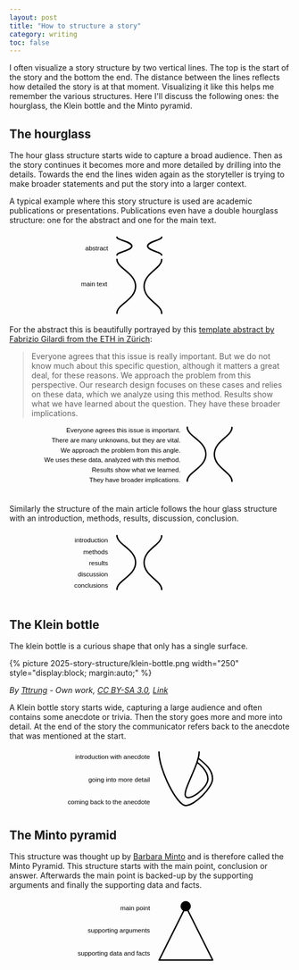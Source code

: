 ```yaml
---
layout: post
title: "How to structure a story"
category: writing
toc: false
---
```


I often visualize a story structure by two vertical lines. The top is the start of the story and the bottom the end. The distance between the lines reflects how detailed the story is at that moment. Visualizing it like this helps me remember the various structures. Here I'll discuss the following ones: the hourglass, the Klein bottle and the Minto pyramid.

## The hourglass

The hour glass structure starts wide to capture a broad audience. Then as the story continues it becomes more and more detailed by drilling into the details. Towards the end the lines widen again as the storyteller is trying to make broader statements and put the story into a larger context.

A typical example where this story structure is used are academic publications or presentations. Publications even have a double hourglass structure: one for the abstract and one for the main text.

<svg viewBox="60 0 200 60" xmlns="http://www.w3.org/2000/svg">
  <g
     inkscape:label="abstract_main"
     inkscape:groupmode="layer"
     id="layer1"
     style="display:inline">
    <g
       id="g72034">
      <path
         style="fill:none;stroke:#000000;stroke-width:1;stroke-linecap:round;stroke-linejoin:miter;stroke-miterlimit:4;stroke-dasharray:none;stroke-opacity:1"
         d="m 136.525,19.05 c 0,6.377238 13.27524,9.565857 13.27524,19.131714 0,9.565857 -13.27524,12.754476 -13.27524,19.131714"
         id="hourglass_left"
         sodipodi:nodetypes="ccc" />
      <path
         style="fill:none;stroke:#000000;stroke-width:1;stroke-linecap:round;stroke-linejoin:miter;stroke-miterlimit:4;stroke-dasharray:none;stroke-opacity:1"
         d="m 168.35672,19.131714 c 0,6.381196 -12.52443,9.571795 -12.52443,19.143589 0,9.571794 12.52443,12.762393 12.52443,19.143589"
         id="hourglass_right"
         sodipodi:nodetypes="ccc" />
    </g>
    <g
       id="g72030">
      <path
         style="fill:none;stroke:#000000;stroke-width:1;stroke-linecap:round;stroke-linejoin:miter;stroke-miterlimit:4;stroke-dasharray:none;stroke-opacity:1"
         d="m 136.525,3.2294843 c 0,2.125147 10.627,3.187721 10.627,6.3754367 0,3.18772 -10.627,4.2503 -10.627,6.37545"
         id="path859-6"
         sodipodi:nodetypes="ccc" />
      <path
         style="fill:none;stroke:#000000;stroke-width:1;stroke-linecap:round;stroke-linejoin:miter;stroke-miterlimit:4;stroke-dasharray:none;stroke-opacity:1"
         d="m 168.35672,3.2567143 c 0,2.126466 -10.02597,3.1897 -10.02597,6.3793967 0,3.1897 10.02597,4.25293 10.02597,6.3794"
         id="hourglass__right-7"
         sodipodi:nodetypes="ccc" />
    </g>
    <text
       xml:space="preserve"
       style="font-style:normal;font-weight:normal;font-size:4.58611px;line-height:1.25;font-family:sans-serif;fill:#000000;fill-opacity:1;stroke:none;stroke-width:0.264583"
       x="130.25539"
       y="12.819619"
       id="text4113"><tspan
         sodipodi:role="line"
         id="tspan4111"
         style="font-size:4.58611px;text-align:end;text-anchor:end;stroke-width:0.264583"
         x="130.25539"
         y="12.819619">abstract</tspan></text>
    <text
       xml:space="preserve"
       style="font-style:normal;font-weight:normal;font-size:4.58611px;line-height:1.25;font-family:sans-serif;fill:#000000;fill-opacity:1;stroke:none;stroke-width:0.264583"
       x="129.61864"
       y="37.987865"
       id="text4113-8"><tspan
         sodipodi:role="line"
         id="tspan4111-5"
         style="font-size:4.58611px;text-align:end;text-anchor:end;stroke-width:0.264583"
         x="129.61864"
         y="37.987865">main text</tspan></text>
    <text
       xml:space="preserve"
       style="font-style:normal;font-weight:normal;font-size:10.5833px;line-height:1.25;font-family:sans-serif;fill:#000000;fill-opacity:1;stroke:none;stroke-width:0.264583"
       x="63.5"
       y="107.95"
       id="text19714"><tspan
         sodipodi:role="line"
         id="tspan19712"
         style="stroke-width:0.264583"
         x="63.5"
         y="107.95"></tspan></text>
  </g>
  </svg>

For the abstract this is beautifully portrayed by this [template abstract by Fabrizio Gilardi from the ETH in Zürich](https://www.fabriziogilardi.org/resources/papers/good-abstracts.pdf):

> Everyone agrees that this issue is really important. But we do not know much about this specific question, although it matters a great deal, for these reasons. We approach the problem from this perspective. Our research design focuses on these cases and relies on these data, which we analyze using this method. Results show what we have learned about the question. They have these broader implications.

<svg viewBox="10 110 200 50" xmlns="http://www.w3.org/2000/svg">
<g
     inkscape:groupmode="layer"
     id="layer2"
     inkscape:label="abstract"
     style="display:inline">
    <g
       id="g72042"
       transform="translate(-3.13579,-0.84177)">
      <path
         style="fill:none;stroke:#000000;stroke-width:1;stroke-linecap:round;stroke-linejoin:miter;stroke-miterlimit:4;stroke-dasharray:none;stroke-opacity:1"
         d="m 139.66079,111.96677 c 0,6.37721 13.27525,9.56583 13.27525,19.13168 0,9.56586 -13.27525,12.75447 -13.27525,19.1317"
         id="hourglass_left-8-2"
         sodipodi:nodetypes="ccc" />
      <path
         style="fill:none;stroke:#000000;stroke-width:1;stroke-linecap:round;stroke-linejoin:miter;stroke-miterlimit:4;stroke-dasharray:none;stroke-opacity:1"
         d="m 171.49252,112.04847 c 0,6.38119 -12.52443,9.57177 -12.52443,19.14357 0,9.57179 12.52443,12.76238 12.52443,19.14358"
         id="hourglass_right-0-9"
         sodipodi:nodetypes="ccc" />
    </g>
    <text
       xml:space="preserve"
       style="font-style:normal;font-weight:normal;font-size:4.58611px;line-height:1.55;font-family:sans-serif;fill:#000000;fill-opacity:1;stroke:none;stroke-width:0.264583"
       x="131.76546"
       y="114.63779"
       id="text11950-7"><tspan
         sodipodi:role="line"
         style="font-size:4.58611px;text-align:end;text-anchor:end;stroke-width:0.264583"
         x="131.76546"
         y="114.63779"
         id="tspan14006-3">Everyone agrees this issue is important.</tspan><tspan
         sodipodi:role="line"
         style="font-size:4.58611px;text-align:end;text-anchor:end;stroke-width:0.264583"
         x="131.76546"
         y="121.74625"
         id="tspan19996">There are many unknowns, but they are vital.</tspan><tspan
         sodipodi:role="line"
         style="font-size:4.58611px;text-align:end;text-anchor:end;stroke-width:0.264583"
         x="131.76546"
         y="128.85472"
         id="tspan19998">We approach the problem from this angle.</tspan><tspan
         sodipodi:role="line"
         style="font-size:4.58611px;text-align:end;text-anchor:end;stroke-width:0.264583"
         x="131.76546"
         y="135.9632"
         id="tspan20000">We uses these data, analyzed with this method.</tspan><tspan
         sodipodi:role="line"
         style="font-size:4.58611px;text-align:end;text-anchor:end;stroke-width:0.264583"
         x="131.76546"
         y="143.07167"
         id="tspan20002">Results show what we learned.</tspan><tspan
         sodipodi:role="line"
         style="font-size:4.58611px;text-align:end;text-anchor:end;stroke-width:0.264583"
         x="131.76546"
         y="150.18015"
         id="tspan20004">They have broader implications.</tspan></text>
  </g>
</svg>

Similarly the structure of the main article follows the hour glass structure with an introduction, methods, results, discussion, conclusion.

<svg viewBox="60 60 200 50" xmlns="http://www.w3.org/2000/svg">
<g
     inkscape:groupmode="layer"
     id="layer3"
     inkscape:label="main"
     style="display:inline">
    <g
       id="g72038">
      <path
         style="fill:none;stroke:#000000;stroke-width:1;stroke-linecap:round;stroke-linejoin:miter;stroke-miterlimit:4;stroke-dasharray:none;stroke-opacity:1"
         d="m 136.525,63.499998 c 0,6.377212 13.27524,9.565829 13.27524,19.131683 0,9.565857 -13.27524,12.754474 -13.27524,19.131699"
         id="hourglass_left-8"
         sodipodi:nodetypes="ccc" />
      <path
         style="fill:none;stroke:#000000;stroke-width:1;stroke-linecap:round;stroke-linejoin:miter;stroke-miterlimit:4;stroke-dasharray:none;stroke-opacity:1"
         d="m 168.35672,63.581705 c 0,6.381185 -12.52443,9.571772 -12.52443,19.143566 0,9.571787 12.52443,12.762384 12.52443,19.143579"
         id="hourglass_right-0"
         sodipodi:nodetypes="ccc" />
    </g>
    <text
       xml:space="preserve"
       style="font-style:normal;font-weight:normal;font-size:4.58611px;line-height:1.75;font-family:sans-serif;fill:#000000;fill-opacity:1;stroke:none;stroke-width:0.264583"
       x="130.12216"
       y="68.473434"
       id="text11950"><tspan
         sodipodi:role="line"
         id="tspan11948"
         style="font-size:4.58611px;text-align:end;text-anchor:end;stroke-width:0.264583"
         x="130.12216"
         y="68.473434">introduction</tspan><tspan
         sodipodi:role="line"
         style="font-size:4.58611px;text-align:end;text-anchor:end;stroke-width:0.264583"
         x="130.12216"
         y="76.49913"
         id="tspan14000">methods</tspan><tspan
         sodipodi:role="line"
         style="font-size:4.58611px;text-align:end;text-anchor:end;stroke-width:0.264583"
         x="130.12216"
         y="84.524818"
         id="tspan14002">results</tspan><tspan
         sodipodi:role="line"
         style="font-size:4.58611px;text-align:end;text-anchor:end;stroke-width:0.264583"
         x="130.12216"
         y="92.550514"
         id="tspan14004">discussion</tspan><tspan
         sodipodi:role="line"
         style="font-size:4.58611px;text-align:end;text-anchor:end;stroke-width:0.264583"
         x="130.12216"
         y="100.5762"
         id="tspan14006">conclusions</tspan></text>
  </g>
  </svg>

## The Klein bottle

The klein bottle is a curious shape that only has a single surface.

{% picture 2025-story-structure/klein-bottle.png width="250" style="display:block; margin:auto;" %}

_By <a href="//commons.wikimedia.org/wiki/User:Tttrung" title="User:Tttrung">Tttrung</a> - <span class="int-own-work" lang="en">Own work</span>, <a href="http://creativecommons.org/licenses/by-sa/3.0/" title="Creative Commons Attribution-Share Alike 3.0">CC BY-SA 3.0</a>, <a href="https://commons.wikimedia.org/w/index.php?curid=960446">Link</a>_

A Klein bottle story starts wide, capturing a large audience and often contains some anecdote or trivia. Then the story goes more and more into detail. At the end of the story the communicator refers back to the anecdote that was mentioned at the start.

<svg viewBox="30 225 200 45" xmlns="http://www.w3.org/2000/svg">
<g
     inkscape:groupmode="layer"
     id="layer5"
     inkscape:label="klein"
     style="display:inline">
    <text
       xml:space="preserve"
       style="font-style:normal;font-weight:normal;font-size:4.58611px;line-height:3.5;font-family:sans-serif;text-align:end;text-anchor:end;fill:#000000;fill-opacity:1;stroke:none;stroke-width:0.264583"
       x="130.03532"
       y="232.70222"
       id="text11950-3-7"><tspan
         sodipodi:role="line"
         style="font-size:4.58611px;text-align:end;text-anchor:end;stroke-width:0.264583"
         x="130.03532"
         y="232.70222"
         id="tspan57063">introduction with anecdote</tspan><tspan
         sodipodi:role="line"
         style="font-size:4.58611px;text-align:end;text-anchor:end;stroke-width:0.264583"
         x="130.03532"
         y="248.75362"
         id="tspan58648">going into more detail</tspan><tspan
         sodipodi:role="line"
         style="font-size:4.58611px;text-align:end;text-anchor:end;stroke-width:0.264583"
         x="130.03532"
         y="264.80499"
         id="tspan58650">coming back to the anecdote</tspan></text>
    <g
       id="g72049"
       transform="translate(-3.28094,-1.05452)">
      <path
         id="path54429"
         style="fill:none;stroke:#000000;stroke-width:1;stroke-linecap:round;stroke-linejoin:miter;stroke-miterlimit:4;stroke-dasharray:none;stroke-opacity:1"
         d="m 168.275,228.6 c 0,9.525 -12.7,28.575 -9.42989,31.83076 3.09386,3.08027 15.5785,-6.43064 15.67566,-12.55749 0.10423,-6.57327 -7.72733,-11.86875 -7.72733,-11.86875 M 139.7,228.6 c 0,12.7 12.76645,38.06931 19.05,38.1 6.41729,0 19.05,-12.7 19.05,-19.05 0,-6.35 -4.86382,-10.36813 -10.15549,-14.60146"
         sodipodi:nodetypes="csscccsc" />
    </g>
  </g>
  </svg>

## The Minto pyramid

This structure was thought up by [Barbara Minto](https://en.wikipedia.org/wiki/Barbara_Minto) and is therefore called the Minto Pyramid. This structure starts with the main point, conclusion or answer. Afterwards the main point is backed-up by the supporting arguments and finally the supporting data and facts.

<svg viewBox="30 165 200 50" xmlns="http://www.w3.org/2000/svg">
<g
     inkscape:groupmode="layer"
     id="layer4"
     inkscape:label="minto"
     style="display:inline">
    <g
       id="g72046"
       transform="translate(-3.175)">
      <path
         style="fill:none;stroke:#000000;stroke-width:1;stroke-linecap:butt;stroke-linejoin:round;stroke-miterlimit:4;stroke-dasharray:none;stroke-opacity:1"
         d="m 158.75,171.45 -19.05,38.1 h 38.1 z"
         id="path45900" />
      <circle
         style="fill:#000000;fill-opacity:1;stroke:#000000;stroke-width:1;stroke-linecap:round;stroke-linejoin:round;stroke-miterlimit:4;stroke-dasharray:none;stroke-opacity:1"
         id="path46206"
         cx="158.60944"
         cy="171.22211"
         r="3.175" />
    </g>
    <text
       xml:space="preserve"
       style="font-style:normal;font-weight:normal;font-size:4.58611px;line-height:3.5;font-family:sans-serif;text-align:end;text-anchor:end;display:inline;fill:#000000;fill-opacity:1;stroke:none;stroke-width:0.264583"
       x="130.06161"
       y="174.10516"
       id="text11950-3"><tspan
         sodipodi:role="line"
         style="font-size:4.58611px;text-align:end;text-anchor:end;stroke-width:0.264583"
         x="130.06161"
         y="174.10516"
         id="tspan14006-2">main point</tspan><tspan
         sodipodi:role="line"
         style="font-size:4.58611px;text-align:end;text-anchor:end;stroke-width:0.264583"
         x="130.06161"
         y="190.15656"
         id="tspan46507">supporting arguments</tspan><tspan
         sodipodi:role="line"
         style="font-size:4.58611px;text-align:end;text-anchor:end;stroke-width:0.264583"
         x="130.06161"
         y="206.20793"
         id="tspan48509">supporting data and facts</tspan><tspan
         sodipodi:role="line"
         style="font-size:4.58611px;text-align:end;text-anchor:end;stroke-width:0.264583"
         x="130.06161"
         y="222.25932"
         id="tspan46509" /></text>
  </g>
</svg>
